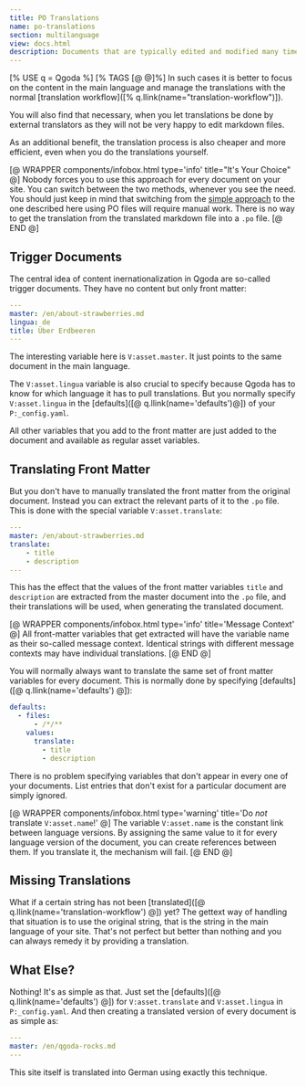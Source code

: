 ```yaml
---
title: PO Translations 
name: po-translations 
section: multilanguage
view: docs.html
description: Documents that are typically edited and modified many times during their life-cycle should better be translated in manageable chunks using a sophisticated translation workflow with a professional toolset.
---
```

[% USE q = Qgoda %]
[% TAGS [@ @]%]
In such cases it is better to focus on the content in 
the main language and manage the translations with the 
normal
[translation workflow]([% q.llink(name="translation-workflow")]).

You will also find that necessary, when you let 
translations be done by external translators as they 
will not be very happy to edit markdown files.

As an additional benefit, the translation process is 
also cheaper and more efficient, even when you do the
translations yourself.

[@ WRAPPER components/infobox.html
           type='info' title="It's Your Choice" @]
Nobody forces you to use this approach for every document on your site. You
can switch between the two methods, whenever you see the need. You should
just keep in mind that switching from the
<a href="[@ q.llink(name='simple-content-translation') @]">simple
approach</a> to the one described here using PO files will require manual work.
There is no way to get the translation from the translated markdown file into a
`.po` file.
[@ END @]

## Trigger Documents

The central idea of content inernationalization in Qgoda are so-called trigger documents.  They have no content 
but only <q-term>front matter</q-term>:

```yaml
---
master: /en/about-strawberries.md
lingua: de
title: Über Erdbeeren
---
```

The interesting variable here is `V:asset.master`. It just
points to the same document in the main language.

The `V:asset.lingua` variable is also crucial to specify because Qgoda has to
know for which language it has to pull translations. But you normally specify
`V:asset.lingua` in the [defaults]([@ q.llink(name='defaults')@])
of your `P:_config.yaml`.

All other variables that you add to the front matter are
just added to the document and available as regular
asset variables.

## Translating Front Matter

But you don't have to manually translated the front
matter from the original document. Instead you can
extract the relevant parts of it to the `.po`
file.  This is done with the special variable
`V:asset.translate`:

```yaml
---
master: /en/about-strawberries.md
translate:
    - title
    - description
---
```

This has the effect that the values of the front matter 
variables `title` and `description` are extracted from
the master document into the `.po` file, and their 
translations will be used, when generating the 
translated document.

[@ WRAPPER components/infobox.html
           type='info' title='Message Context' @]
All front-matter variables that get extracted will have the variable name
as their so-called message context. Identical strings with different 
message contexts may have individual translations.
[@ END @]

You will normally always want to translate the same set of front matter
variables for every document. This is normally done by specifying
[defaults]([@ q.llink(name='defaults') @]):

```yaml
defaults:
  - files:
      - /*/**
    values:
      translate:
        - title
        - description
```

There is no problem specifying variables that don't appear in every one of
your documents. List entries that don't exist for a particular document are
simply ignored.

[@ WRAPPER components/infobox.html
           type='warning' title='Do <em>not</em> translate <code>V:asset.name</code>!' @]
The variable <code>V:asset.name</code> is the constant link between language
versions. By assigning the same value to it for every language version of the
document, you can create references between them. If you translate it, the
mechanism will fail.
[@ END @]

## Missing Translations

What if a certain string has not been 
[translated]([@ q.llink(name='translation-workflow') @]) yet? The gettext way of
handling that situation is to use the original string, that is the string
in the main language of your site. That's not perfect but better than nothing
and you can always remedy it by providing a translation.

## What Else?

Nothing! It's as simple as that. Just set the
[defaults]([@ q.llink(name='defaults') @]) for `V:asset.translate` and
`V:asset.lingua` in `P:_config.yaml`. And then creating a translated version
of every document is as simple as:

```yaml
---
master: /en/qgoda-rocks.md
---
```

This site itself is translated into German using exactly this technique.
